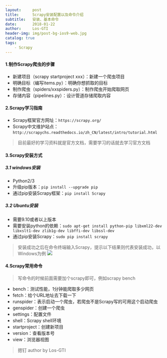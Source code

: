 ```yaml
---
layout:     post
title:      Scrapy安装配置以及命令介绍
subtitle:   安装、基本命令
date:       2018-01-22
author:     Los-GTI
header-img: img/post-bg-ios9-web.jpg
catalog: true
tags:
    - Scrapy
---
```


#### 1.制作Scrapy爬虫的步骤
- 新建项目（scrapy startproject xxx）：新建一个爬虫项目
- 明确目标（编写items.py）：明确你想抓取的目标
- 制作爬虫（spiders/xxspiders.py）：制作爬虫开始爬取网页
- 存储内容（pipelines.py）：设计管道存储爬取内容

#### 2.Scrapy学习指南
- Scrapy框架官方网址：`https://scrapy.org/`
- Scrapy中文维护站点：`http://scrapychs.readthedocs.io/zh_CN/latest/intro/tutorial.html`
> 目前最好的学习资料就是官方文档，需要学习的话就去学习官方文档
#### 3.Scrapy安装方式
##### 3.1 windows安装
- Python2/3
- 升级pip版本：`pip install --upgrade pip`
- 通过pip安装Scrapy框架：`pip install Scrapy`

##### 3.2 Ubuntu安装
- 需要9.10或者以上版本
- 需要安装python的依赖：`sudo apt-get install python-pip libxml22-dev libxslt1-dev zlib1g-dev libffi-dev libssl-dev`
- 通过pip安装Scrapy：`sudo pip install scrapy`

> 安装成功之后在命令终端输入Scrapy，提示以下结果则代表安装成功，以Windows为例
![](./Scrapy2.png)

#### 4.Scrapy常用命令
> 写命令的时候前面需要加个scrapy即可，例如scrapy bench
- bench：测试性能，1分钟能爬取多少网页
- fetch：给个URL地址去下载一下
- runspider：表示启动一个爬虫，若爬虫不是Scrapy写的可用这个启动爬虫
- genspider：创建一个爬虫
- settings：配置文件
- shell：Scrapy shell环境
- startproject：创建新项目
- version：查看版本号
- view：浏览器视图

> 摁钉 author by Los-GTI

